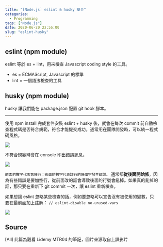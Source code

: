 ```yaml
---
title: "[Node.js] eslint & husky 簡介"
categories:
  - Programming
tags: ["Node.js"]
date: 2020-06-20 22:56:00
slug: "eslint-husky"
---
```


## eslint (npm module)

eslint 等於 es + lint，用來檢查 Javascript coding style 的工具。

- es = ECMAScript, Javascript 的標準
- lint = 一個語法檢查的工具
<!--more-->

## husky (npm module)

husky 讓我們能在 package.json 配置 git hook 腳本。

---

使用 npm install 完成套件安裝 eslint + husky 後，就會在每次 commit 前自動檢查程式碼是否符合規範，符合才能提交成功。通常用在團隊開發時，可以統一程式碼風格。

![](https://imgur.com/PVW8W9i.png)

不符合規範時會在 console 印出錯誤訊息，

![](https://imgur.com/J4Y7BCS.png)

`前面的數字代表第幾行：後面的數字代表該行的幾個字發生錯誤。`
通常都**從後面開始修**，因為有些錯誤是要加空行，從前面改的話會導致後面的行號會亂掉。如果真的亂掉的話，那只要在重新下 git commit 一次，讓 eslint 重新檢查。

如果想讓 eslint 忽略某些檢查的話，例如要忽略可以宣告沒有被使用的變數，只要在最前面加上註解：
`// eslint-disable no-unused-vars`

![](https://imgur.com/jp7ckfz.png)

## Source

[All] 此篇為觀看 Lidemy MTR04 的筆記，圖片來源取自上課影片

